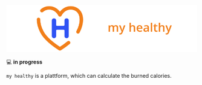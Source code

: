 ![my healthy logo](resources/banner.png)

💻 **in progress**

`my healthy` is a plattform, which can calculate the burned calories. 
